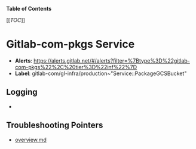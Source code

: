 <!-- MARKER: do not edit this section directly. Edit services/service-catalog.yml then run scripts/generate-docs -->

**Table of Contents**

[[_TOC_]]

# Gitlab-com-pkgs Service

* **Alerts**: <https://alerts.gitlab.net/#/alerts?filter=%7Btype%3D%22gitlab-com-pkgs%22%2C%20tier%3D%22inf%22%7D>
* **Label**: gitlab-com/gl-infra/production~"Service::PackageGCSBucket"

## Logging

* []()

## Troubleshooting Pointers

* [overview.md](overview.md)
<!-- END_MARKER -->

<!-- ## Summary -->

<!-- ## Architecture -->

<!-- ## Performance -->

<!-- ## Scalability -->

<!-- ## Availability -->

<!-- ## Durability -->

<!-- ## Security/Compliance -->

<!-- ## Monitoring/Alerting -->

<!-- ## Links to further Documentation -->

